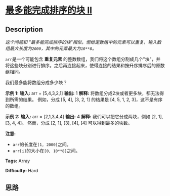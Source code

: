 # [最多能完成排序的块 II][title]

## Description

_这个问题和 "最多能完成排序的块"相似，但给定数组中的元素可以重复，输入数组最大长度为`2000`，其中的元素最大为`10**8`。_

`arr`是一个可能包含 **重复元素**
的整数数组，我们将这个数组分割成几个"块"，并将这些块分别进行排序。之后再连接起来，使得连接的结果和按升序排序后的原数组相同。

我们最多能将数组分成多少块？

**示例  1:**
            **输入:** arr = [5,4,3,2,1]    **输出:** 1    **解释:**    将数组分成2块或者更多块，都无法得到所需的结果。    例如，分成 [5, 4], [3, 2, 1] 的结果是 [4, 5, 1, 2, 3]，这不是有序的数组。     

**示例 2:**
            **输入:** arr = [2,1,3,4,4]    **输出:** 4    **解释:**    我们可以把它分成两块，例如 [2, 1], [3, 4, 4]。    然而，分成 [2, 1], [3], [4], [4] 可以得到最多的块数。     

**注意:**

  * `arr`的长度在`[1, 2000]`之间。
  * `arr[i]`的大小在`[0, 10**8]`之间。


**Tags:** Array

**Difficulty:** Hard

## 思路

[title]: https://leetcode-cn.com/problems/max-chunks-to-make-sorted-ii
